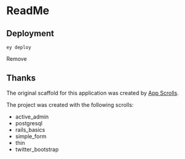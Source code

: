 # ReadMe


## Deployment

```
ey deploy
```
Remove
## Thanks

The original scaffold for this application was created by [App Scrolls](http://appscrolls.org).

The project was created with the following scrolls:

* active_admin
* postgresql
* rails_basics
* simple_form
* thin
* twitter_bootstrap

